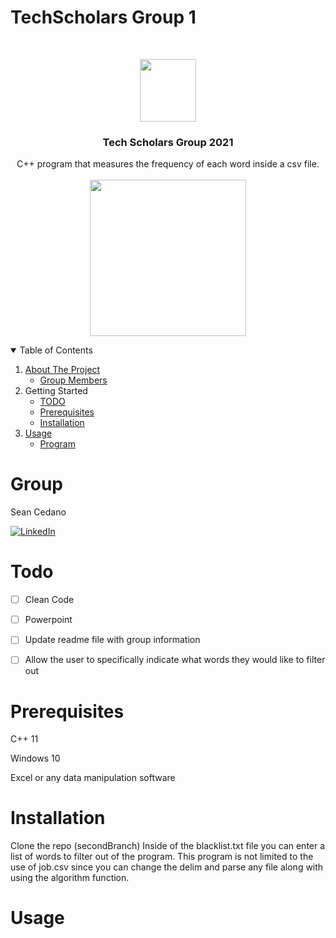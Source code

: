 # TechScholars Group 1


<br />
<p align="center">
  <a href="https://github.com/github_username/repo_name">
    <img src="https://imgur.com/U0A4kOG.png" width="90" height="100" >
  </a>

  <h3 align="center">Tech Scholars Group 2021</h3>

  <p align="center">
    C++ program that measures the frequency of each word inside a csv file. <br><br>
  <img src="https://imgur.com/cdtVPES.png" height="250" >
  
  <!-- TABLE OF CONTENTS -->
<details open="open">
  <summary>Table of Contents</summary>
  <ol>
    <li>
      <a href="#about-the-project">About The Project</a>
      <ul>
        <li><a href="#group">Group Members</a></li>
      </ul>
    </li>
    <li>
      <a>Getting Started</a>
      <ul>
        <li><a href="#todo">TODO</a></li>
        <li><a href="#prerequisites">Prerequisites</a></li>
        <li><a href="#installation">Installation</a></li>
      </ul>
    </li>
    <li><a href="#usage">Usage</a>
    <ul>
      <li><a href="#usage">Program</a></li>
    <ul>
      </li>
  </ol>
</details>
</p>

# Group
Sean Cedano

[![LinkedIn][linkedin-shield]][linkedin-url]

# Todo
- [ ] Clean Code
- [ ] Powerpoint
- [ ] Update readme file with group information
- [ ] Allow the user to specifically indicate what words they would like to filter out


# Prerequisites
C++ 11

Windows 10

Excel or any data manipulation software
# Installation
Clone the repo (secondBranch)
Inside of the blacklist.txt file you can enter a list of words to filter out of the program.
This program is not limited to the use of job.csv since you can change the delim and parse any file along with using the algorithm function.

# Usage


[linkedin-shield]: https://img.shields.io/badge/-LinkedIn-black.svg?style=for-the-badge&logo=linkedin&colorB=555
[linkedin-url]: https://linkedin.com/in/sean-cedano
[product-screenshot]: images/screenshot.png
